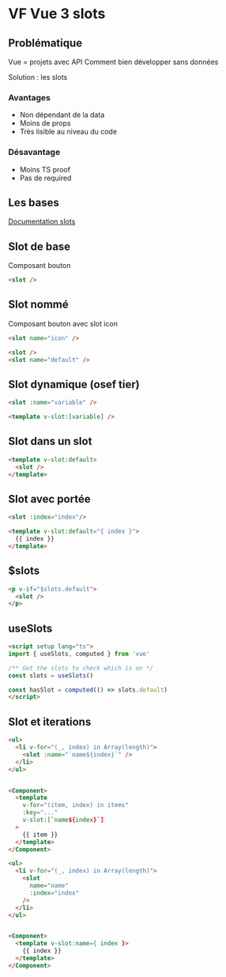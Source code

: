 # VF Vue 3 slots

## Problématique

Vue = projets avec API
Comment bien développer sans données

Solution : les slots

### Avantages

* Non dépendant de la data
* Moins de props
* Très lisible au niveau du code

### Désavantage

* Moins TS proof
* Pas de required

## Les bases

[Documentation slots](https://vuejs.org/guide/components/slots.html#slot-content-and-outlet)

## Slot de base

Composant bouton

```html
<slot />
```

## Slot nommé

Composant bouton avec slot icon

```html
<slot name="icon" />

<slot />
<slot name="default" />
```

## Slot dynamique (osef tier)

```html
<slot :name="variable" />

<template v-slot:[variable] />
```

## Slot dans un slot

```html
<template v-slot:default>
  <slot />
</template>
```

## Slot avec portée

```html
<slot :index="index"/>

<template v-slot:default="{ index }">
  {{ index }}
</template>
```

## $slots

```html
<p v-if="$slots.default">
  <slot />
</p>
```

## useSlots

```html
<script setup lang="ts">
import { useSlots, computed } from 'vue'

/** Get the slots to check which is on */
const slots = useSlots()

const hasSlot = computed(() => slots.default)
</script>
```

## Slot et iterations

```html
<ul>
  <li v-for="(_, index) in Array(length)">
    <slot :name="`name${index}`" />
  </li>  
</ul>


<Component>
  <template
    v-for="(item, index) in items"
    :key="..."
    v-slot:[`name${index}`]
  >
    {{ item }}
  </template>
</Component>
```

```html
<ul>
  <li v-for="(_, index) in Array(length)">
    <slot
      name="name"
      :index="index"
    />
  </li>  
</ul>


<Component>
  <template v-slot:name={ index }>
    {{ index }}
  </template>
</Component>
```
